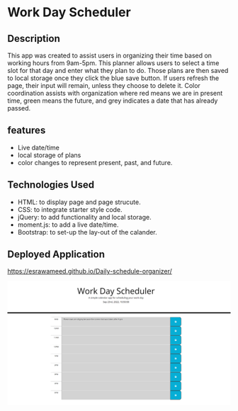 # Work Day Scheduler

## Description
This app was created to assist users in organizing their time based on working hours from 9am-5pm. This planner allows users to select a time slot for that day and enter what they plan to do. Those plans are then saved to local storage once they click the blue save button. If users refresh the page, their input will remain, unless they choose to delete it.  Color coordination assists with organization where red means we are in present time, green means the future, and grey indicates a date that has already passed. 
## features
- Live date/time 
- local storage of plans
- color changes to represent present, past, and future.
## Technologies Used
- HTML: to display page and page strucute.
- CSS: to integrate starter style code.
- jQuery: to add functionality and local storage.
- moment.js: to add a live date/time.
- Bootstrap: to set-up the lay-out of the calander. 

## Deployed Application
https://esrawameed.github.io/Daily-schedule-organizer/

![Alt text](assets/images/image%201.png "Final Look")

